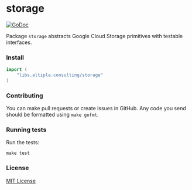 
# storage

[![GoDoc](https://godoc.org/libs.altipla.consulting/storage?status.svg)](https://godoc.org/libs.altipla.consulting/storage)

Package `storage` abstracts Google Cloud Storage primitives with testable interfaces.


### Install

```go
import (
	"libs.altipla.consulting/storage"
)
```


### Contributing

You can make pull requests or create issues in GitHub. Any code you send should be formatted using ```make gofmt```.


### Running tests

Run the tests:

```shell
make test
```


### License

[MIT License](../LICENSE)
